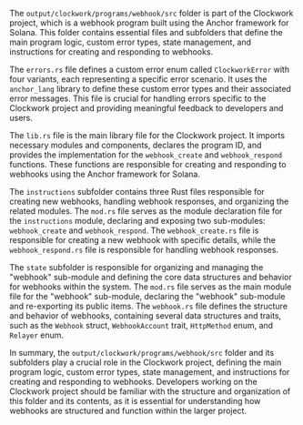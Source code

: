 The `output/clockwork/programs/webhook/src` folder is part of the Clockwork project, which is a webhook program built using the Anchor framework for Solana. This folder contains essential files and subfolders that define the main program logic, custom error types, state management, and instructions for creating and responding to webhooks.

The `errors.rs` file defines a custom error enum called `ClockworkError` with four variants, each representing a specific error scenario. It uses the `anchor_lang` library to define these custom error types and their associated error messages. This file is crucial for handling errors specific to the Clockwork project and providing meaningful feedback to developers and users.

The `lib.rs` file is the main library file for the Clockwork project. It imports necessary modules and components, declares the program ID, and provides the implementation for the `webhook_create` and `webhook_respond` functions. These functions are responsible for creating and responding to webhooks using the Anchor framework for Solana.

The `instructions` subfolder contains three Rust files responsible for creating new webhooks, handling webhook responses, and organizing the related modules. The `mod.rs` file serves as the module declaration file for the `instructions` module, declaring and exposing two sub-modules: `webhook_create` and `webhook_respond`. The `webhook_create.rs` file is responsible for creating a new webhook with specific details, while the `webhook_respond.rs` file is responsible for handling webhook responses.

The `state` subfolder is responsible for organizing and managing the "webhook" sub-module and defining the core data structures and behavior for webhooks within the system. The `mod.rs` file serves as the main module file for the "webhook" sub-module, declaring the "webhook" sub-module and re-exporting its public items. The `webhook.rs` file defines the structure and behavior of webhooks, containing several data structures and traits, such as the `Webhook` struct, `WebhookAccount` trait, `HttpMethod` enum, and `Relayer` enum.

In summary, the `output/clockwork/programs/webhook/src` folder and its subfolders play a crucial role in the Clockwork project, defining the main program logic, custom error types, state management, and instructions for creating and responding to webhooks. Developers working on the Clockwork project should be familiar with the structure and organization of this folder and its contents, as it is essential for understanding how webhooks are structured and function within the larger project.
